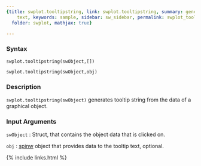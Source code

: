 ```yaml
---
{title: swplot.tooltipstring, link: swplot.tooltipstring, summary: generates tooltip
    text, keywords: sample, sidebar: sw_sidebar, permalink: swplot_tooltipstring,
  folder: swplot, mathjax: true}

---
```

  
### Syntax
  
`swplot.tooltipstring(swObject,[])`
  
`swplot.tooltipstring(swObject,obj)`
 
### Description
  
`swplot.tooltipstring(swObject)` generates tooltip string from the data
of a graphical object.
  
### Input Arguments
  
`swObject`
: Struct, that contains the object data that is clicked on.
  
`obj`
: [spinw](spinw) object that provides data to the tooltip text, optional.
 

{% include links.html %}
